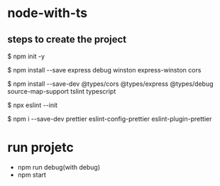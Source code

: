 # node-with-ts

## steps to create the project 

$ npm init -y

$ npm install --save express debug winston express-winston cors

$ npm install --save-dev @types/cors @types/express @types/debug source-map-support tslint typescript

$ npx eslint --init

$ npm i --save-dev prettier eslint-config-prettier eslint-plugin-prettier


# run projetc 

-  npm run debug(with debug)
-  npm start
